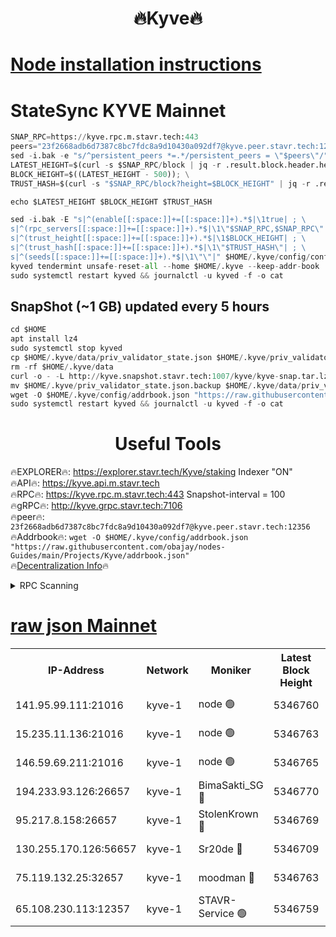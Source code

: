 <h1 align="center"> 🔥Kyve🔥</h1>

[Node installation instructions](https://github.com/obajay/nodes-Guides/tree/main/Projects/Kyve)
=
# StateSync KYVE Mainnet
```python
SNAP_RPC=https://kyve.rpc.m.stavr.tech:443
peers="23f2668adb6d7387c8bc7fdc8a9d10430a092df7@kyve.peer.stavr.tech:12356"
sed -i.bak -e "s/^persistent_peers *=.*/persistent_peers = \"$peers\"/" $HOME/.kyve/config/config.toml
LATEST_HEIGHT=$(curl -s $SNAP_RPC/block | jq -r .result.block.header.height); \
BLOCK_HEIGHT=$((LATEST_HEIGHT - 500)); \
TRUST_HASH=$(curl -s "$SNAP_RPC/block?height=$BLOCK_HEIGHT" | jq -r .result.block_id.hash)

echo $LATEST_HEIGHT $BLOCK_HEIGHT $TRUST_HASH

sed -i.bak -E "s|^(enable[[:space:]]+=[[:space:]]+).*$|\1true| ; \
s|^(rpc_servers[[:space:]]+=[[:space:]]+).*$|\1\"$SNAP_RPC,$SNAP_RPC\"| ; \
s|^(trust_height[[:space:]]+=[[:space:]]+).*$|\1$BLOCK_HEIGHT| ; \
s|^(trust_hash[[:space:]]+=[[:space:]]+).*$|\1\"$TRUST_HASH\"| ; \
s|^(seeds[[:space:]]+=[[:space:]]+).*$|\1\"\"|" $HOME/.kyve/config/config.toml
kyved tendermint unsafe-reset-all --home $HOME/.kyve --keep-addr-book
sudo systemctl restart kyved && journalctl -u kyved -f -o cat
```

## SnapShot (~1 GB) updated every 5 hours
```python
cd $HOME
apt install lz4
sudo systemctl stop kyved
cp $HOME/.kyve/data/priv_validator_state.json $HOME/.kyve/priv_validator_state.json.backup
rm -rf $HOME/.kyve/data
curl -o - -L http://kyve.snapshot.stavr.tech:1007/kyve/kyve-snap.tar.lz4 | lz4 -c -d - | tar -x -C $HOME/.kyve --strip-components 2
mv $HOME/.kyve/priv_validator_state.json.backup $HOME/.kyve/data/priv_validator_state.json
wget -O $HOME/.kyve/config/addrbook.json "https://raw.githubusercontent.com/obajay/nodes-Guides/main/Projects/Kyve/addrbook.json"
sudo systemctl restart kyved && journalctl -u kyved -f -o cat
```

<h1 align="center"> Useful Tools</h1>

🔥EXPLORER🔥:     https://explorer.stavr.tech/Kyve/staking        Indexer "ON" \
🔥API🔥: 			 		https://kyve.api.m.stavr.tech \
🔥RPC🔥:          https://kyve.rpc.m.stavr.tech:443	              Snapshot-interval = 100 \
🔥gRPC🔥:         http://kyve.grpc.stavr.tech:7106 \
🔥peer🔥:					`23f2668adb6d7387c8bc7fdc8a9d10430a092df7@kyve.peer.stavr.tech:12356` \
🔥Addrbook🔥:    ```wget -O $HOME/.kyve/config/addrbook.json "https://raw.githubusercontent.com/obajay/nodes-Guides/main/Projects/Kyve/addrbook.json"``` \
🔥[Decentralization Info](https://github.com/obajay/StateSync-snapshots/tree/main/Projects/Kyve/Decentralization)🔥

<details>
<summary>RPC Scanning</summary>

<h2 align="center"> We scan nodes in real time every 4 hours. And we provide the final result of RPC endpoints.
We cannot influence the operation of these nodes in any way. </h2>


```python
If Voting Power is higher than 0 --> then the Node is a validator of the network and may be subject to attack and be a potential threat to the chain.
```
```python
We marked such validators with a red symbol
```

</details>

[raw json Mainnet](https://rpc-check.kyvem.stavr.tech/kyvem/rpc-kyvem-result.json)
=



<table><tr><th>IP-Address</th><th>Network</th><th>Moniker</th><th>Latest Block Height</th><th>Earliest Block Height</th><th>Catching Up</th><th>Tx Index</th><th>Voting Power</th><th>Scan Time</th></tr><tr><td>141.95.99.111:21016</td><td>kyve-1</td><td>node 🟢</td><td>5346760</td><td>1</td><td>False</td><td>off</td><td>0</td><td>2024-03-13T20:12:09.776523380UTC</td></tr><tr><td>15.235.11.136:21016</td><td>kyve-1</td><td>node 🟢</td><td>5346763</td><td>1</td><td>False</td><td>off</td><td>0</td><td>2024-03-13T20:12:22.632900641UTC</td></tr><tr><td>146.59.69.211:21016</td><td>kyve-1</td><td>node 🟢</td><td>5346765</td><td>1</td><td>False</td><td>off</td><td>0</td><td>2024-03-13T20:12:40.116953912UTC</td></tr><tr><td>194.233.93.126:26657</td><td>kyve-1</td><td>BimaSakti_SG 🔴</td><td>5346770</td><td>2646001</td><td>False</td><td>off</td><td>651</td><td>2024-03-13T20:13:07.892453546UTC</td></tr><tr><td>95.217.8.158:26657</td><td>kyve-1</td><td>StolenKrown 🔴</td><td>5346769</td><td>5193501</td><td>False</td><td>on</td><td>2499</td><td>2024-03-13T20:12:58.881702406UTC</td></tr><tr><td>130.255.170.126:56657</td><td>kyve-1</td><td>Sr20de 🔴</td><td>5346709</td><td>5217201</td><td>False</td><td>off</td><td>5979</td><td>2024-03-13T20:12:23.014378603UTC</td></tr><tr><td>75.119.132.25:32657</td><td>kyve-1</td><td>moodman 🔴</td><td>5346763</td><td>5246763</td><td>False</td><td>off</td><td>6865</td><td>2024-03-13T20:12:25.493388357UTC</td></tr><tr><td>65.108.230.113:12357</td><td>kyve-1</td><td>STAVR-Service 🟢</td><td>5346759</td><td>5345501</td><td>False</td><td>on</td><td>0</td><td>2024-03-13T20:12:03.443970613UTC</td></tr></table>
